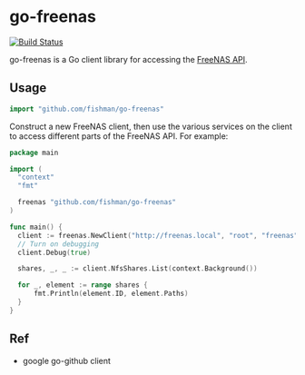 # go-freenas

[![Build Status](https://travis-ci.org/fishman/go-freenas.svg?branch=master)](https://travis-ci.org/fishman/go-freenas) 

go-freenas is a Go client library for accessing the [FreeNAS API](http://api.freenas.org).

## Usage ##

```go
import "github.com/fishman/go-freenas"
```

Construct a new FreeNAS client, then use the various services on the client to
access different parts of the FreeNAS API. For example:

```go
package main

import (
  "context"
  "fmt"

  freenas "github.com/fishman/go-freenas"
)

func main() {
  client := freenas.NewClient("http://freenas.local", "root", "freenas")
  // Turn on debugging
  client.Debug(true)

  shares, _, _ := client.NfsShares.List(context.Background())

  for _, element := range shares {
      fmt.Println(element.ID, element.Paths)
  }
}
```
## Ref ##
- google go-github client
